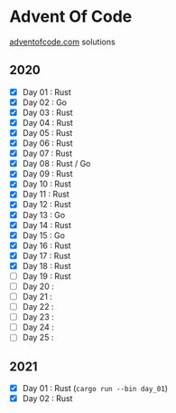 # Advent Of Code

[adventofcode.com](https://adventofcode.com/) solutions

## 2020

- [x] Day 01 : Rust
- [x] Day 02 : Go
- [x] Day 03 : Rust
- [x] Day 04 : Rust
- [x] Day 05 : Rust
- [x] Day 06 : Rust
- [x] Day 07 : Rust
- [x] Day 08 : Rust / Go
- [x] Day 09 : Rust
- [x] Day 10 : Rust
- [x] Day 11 : Rust
- [x] Day 12 : Rust
- [x] Day 13 : Go
- [x] Day 14 : Rust
- [x] Day 15 : Go
- [x] Day 16 : Rust
- [x] Day 17 : Rust
- [x] Day 18 : Rust
- [ ] Day 19 : Rust
- [ ] Day 20 :
- [ ] Day 21 :
- [ ] Day 22 :
- [ ] Day 23 :
- [ ] Day 24 :
- [ ] Day 25 :

## 2021

- [x] Day 01 : Rust (`cargo run --bin day_01`)
- [x] Day 02 : Rust
